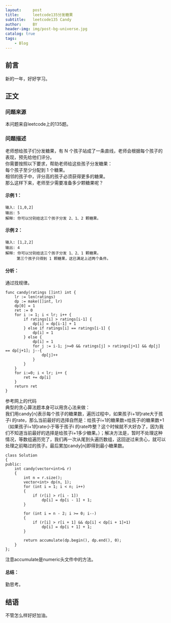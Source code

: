 ```yaml
---
layout:     post
title:      leetcode135分发糖果
subtitle:   leetcode135 Candy
author:     BY
header-img: img/post-bg-universe.jpg
catalog: true
tags:
    - Blog
---
```



## 前言

新的一年，好好学习。

## 正文

### 问题来源

本问题来自leetcode上的135题。

### 问题描述

老师想给孩子们分发糖果，有 N 个孩子站成了一条直线，老师会根据每个孩子的表现，预先给他们评分。  
你需要按照以下要求，帮助老师给这些孩子分发糖果：  
每个孩子至少分配到 1 个糖果。  
相邻的孩子中，评分高的孩子必须获得更多的糖果。  
那么这样下来，老师至少需要准备多少颗糖果呢？ 

#### 示例 1：
```
输入: [1,0,2]
输出: 5
解释: 你可以分别给这三个孩子分发 2、1、2 颗糖果。
```

#### 示例 2：
```
输入: [1,2,2]
输出: 4
解释: 你可以分别给这三个孩子分发 1、2、1 颗糖果。
     第三个孩子只得到 1 颗糖果，这已满足上述两个条件。
```

#### 分析：
通过找规律。  
```
func candy(ratings []int) int {
    lr := len(ratings)
    dp := make([]int, lr)
    dp[0] = 1
    ret := 0
    for i := 1; i < lr; i++ {
        if ratings[i] > ratings[i-1] {
            dp[i] = dp[i-1] + 1
        } else if ratings[i] == ratings[i-1] {
            dp[i] = 1
        } else {
            dp[i] = 1
            for j := i-1; j>=0 && ratings[j] > ratings[j+1] && dp[j] == dp[j+1]; j--{
                dp[j]++
            }
        }
    }
    for i:=0; i < lr; i++ {
        ret += dp[i]
    }
    return ret
}
``` 
参考网上的代码  
典型的贪心算法题本身可以用贪心法来做：  
我们用candy[n]表示每个孩子的糖果数，遍历过程中，如果孩子i+1的rate大于孩子i 的rate，那么当前最好的选择自然是：给孩子i+1的糖果数=给孩子i的糖果数+1（如果孩子i+1的rate小于等于孩子i 的rate咋整？这个时候就不大好办了，因为我们不知道当前最好的选择是给孩子i+1多少糖果。）；解决方法是，暂时不处理这种情况，等数组遍历完了，我们再一次从尾到头遍历数组，这回逆过来贪心，就可以处理之前略过的孩子。最后累加candy[n]即得到最小糖果数。
```
class Solution
{
public:
    int candy(vector<int>& r)
    {
        int n = r.size();
        vector<int> dp(n, 1);
        for (int i = 1; i < n; i++)
        {
            if (r[i] > r[i - 1])
                dp[i] = dp[i - 1] + 1;
        }

        for (int i = n - 2; i >= 0; i--)
        {
            if (r[i] > r[i + 1] && dp[i] < dp[i + 1]+1)
                dp[i] = dp[i + 1] + 1;
        }

        return accumulate(dp.begin(), dp.end(), 0);
    }
};
```
注意accumulate是numeric头文件中的方法。
#### 总结：
勤思考。  

## 结语
不管怎么样好好加油。
